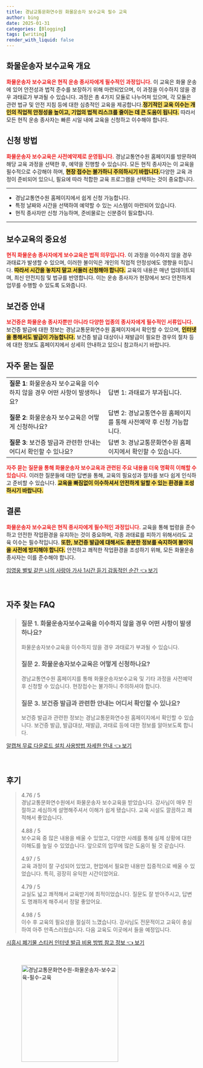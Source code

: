```yaml
---
title: 경남교통문화연수원 화물운송자 보수교육 필수 교육
author: bing
date: 2025-01-31
categories: [Blogging]
tags: [writing]
render_with_liquid: false
---
```



<h2 id='화물운송자 보수교육 개요'>화물운송자 보수교육 개요</h2>

<p><b><span style="color: #ee2323;">화물운송자 보수교육은 현직 운송 종사자에게 필수적인 과정입니다.</span></b> 이 교육은 화물 운송에 있어 안전성과 법적 준수를 보장하기 위해 마련되었으며, 이 과정을 이수하지 않을 경우 과태료가 부과될 수 있습니다. 과정은 총 4가지 모듈로 나누어져 있으며, 각 모듈은 관련 법규 및 안전 지침 등에 대한 심층적인 교육을 제공합니다.<b><span style="background-color: #ffe066;">정기적인 교육 이수는 개인의 직업적 안정성을 높이고, 기업의 법적 리스크를 줄이는 데 큰 도움이 됩니다.</span></b> 따라서 모든 현직 운송 종사자는 빠른 시일 내에 교육을 신청하고 이수해야 합니다.</p>

<h2 id='신청 방법'>신청 방법</h2>

<p><b><span style="color: #ee2323;">화물운송자 보수교육은 사전예약제로 운영됩니다.</span></b> 경남교통연수원 홈페이지를 방문하여 해당 교육 과정을 선택한 후, 예약을 진행할 수 있습니다. 모든 현직 종사자는 이 교육을 필수적으로 수강해야 하며, <b><span style="background-color: #ffe066;">현장 접수는 불가하니 주의하시기 바랍니다.</span></b>다양한 교육 과정이 준비되어 있으니, 필요에 따라 적합한 교육 프로그램을 선택하는 것이 중요합니다.</p>

<hr />

<ul>
    <li>경남교통연수원 홈페이지에서 쉽게 신청 가능합니다.</li>
    <li>특정 날짜와 시간을 선택하여 예약할 수 있는 시스템이 마련되어 있습니다.</li>
    <li>현직 종사자만 신청 가능하며, 준비물로는 신분증이 필요합니다.</li>
</ul>

<hr />

<h2 id='보수교육의 중요성'>보수교육의 중요성</h2>

<p><b><span style="color: #ee2323;">현직 화물운송 종사자에게 보수교육은 법적 의무입니다.</span></b> 이 과정을 이수하지 않을 경우 과태료가 발생할 수 있으며, 이러한 불이익은 개인의 직업적 안정성에도 영향을 미칩니다. <b><span style="background-color: #ffe066;">따라서 시간을 놓치지 말고 서둘러 신청해야 합니다.</span></b> 교육의 내용은 매년 업데이트되며, 최신 안전지침 및 법규를 반영합니다. 이는 운송 종사자가 현장에서 보다 안전하게 업무를 수행할 수 있도록 도와줍니다.</p>

<h2 id='보건증 안내'>보건증 안내</h2>

<p><b><span style="color: #ee2323;">보건증은 화물운송 종사자뿐만 아니라 다양한 업종의 종사자에게 필수적인 서류입니다.</span></b> 보건증 발급에 대한 정보는 경남교통문화연수원 홈페이지에서 확인할 수 있으며, <b><span style="background-color: #ffe066;">인터넷을 통해서도 발급이 가능합니다.</span></b> 보건증 발급 대상이나 재발급이 필요한 경우의 절차 등에 대한 정보도 홈페이지에서 상세히 안내하고 있으니 참고하시기 바랍니다.</p>

<h2 id='자주 묻는 질문'>자주 묻는 질문</h2>

<table>
    <tr>
        <td><b>질문 1</b>: 화물운송자 보수교육을 이수하지 않을 경우 어떤 사항이 발생하나요?</td>
        <td>답변 1: 과태료가 부과됩니다.</td>
    </tr>
    <tr>
        <td><b>질문 2</b>: 화물운송자 보수교육은 어떻게 신청하나요?</td>
        <td>답변 2: 경남교통연수원 홈페이지를 통해 사전예약 후 신청 가능합니다.</td>
    </tr>
    <tr>
        <td><b>질문 3</b>: 보건증 발급과 관련한 안내는 어디서 확인할 수 있나요?</td>
        <td>답변 3: 경남교통문화연수원 홈페이지에서 확인할 수 있습니다.</td>
    </tr>
</table>

<p><b><span style="color: #ee2323;">자주 묻는 질문을 통해 화물운송자 보수교육과 관련된 주요 내용을 더욱 명확히 이해할 수 있습니다.</span></b> 이러한 질문들에 대한 답변을 통해, 교육의 필요성과 절차를 보다 쉽게 인식하고 준비할 수 있습니다. <b><span style="background-color: #ffe066;">교육을 빠짐없이 이수하셔서 안전하게 일할 수 있는 환경을 조성하시기 바랍니다.</span></b></p>

<h2 id='결론'>결론</h2>

<p><b><span style="color: #ee2323;">화물운송자 보수교육은 현직 종사자에게 필수적인 과정입니다.</span></b> 교육을 통해 법령을 준수하고 안전한 작업환경을 유지하는 것이 중요하며, 각종 과태료를 피하기 위해서라도 교육 이수는 필수적입니다. <b><span style="background-color: #ffe066;">또한, 보건증 발급에 대해서도 충분한 정보를 숙지하여 불이익을 사전에 방지해야 합니다.</span></b> 안전하고 쾌적한 작업환경을 조성하기 위해, 모든 화물운송 종사자는 이를 준수해야 합니다.</p>


<p><a class="click-button" title="임영웅 별빛 같은 나의 사랑아 가사 1시간 듣기 감동적인 순간" href="https://purplelist.github.io/posts/%EC%9E%84%EC%98%81%EC%9B%85-%EB%B3%84%EB%B9%9B-%EA%B0%99%EC%9D%80-%EB%82%98%EC%9D%98-%EC%82%AC%EB%9E%91%EC%95%84-%EA%B0%80%EC%82%AC-1%EC%8B%9C%EA%B0%84-%EB%93%A3%EA%B8%B0-%EA%B0%90%EB%8F%99%EC%A0%81%EC%9D%B8-%EC%88%9C%EA%B0%84/" rel="dofollow">임영웅 별빛 같은 나의 사랑아 가사 1시간 듣기 감동적인 순간 👈 보기</a></p><br>
<h2 id='자주_찾는_FAQ'>자주 찾는 FAQ</h2>
<div itemscope="" itemtype="https://schema.org/FAQPage"> 
<blockquote> 
<div itemscope="" itemprop="mainEntity" itemtype="https://schema.org/Question"> 
<h3 itemprop="name">질문 1. 화물운송자보수교육을 이수하지 않을 경우 어떤 사항이 발생하나요?</h3> 
<div itemscope="" itemprop="acceptedAnswer" itemtype="https://schema.org/Answer"> 
<span itemprop="text"> 
<p>화물운송자보수교육을 이수하지 않을 경우 과태료가 부과될 수 있습니다.</p> 
</span> 
</div> 
</div> 

<div itemscope="" itemprop="mainEntity" itemtype="https://schema.org/Question"> 
<h3 itemprop="name">질문 2. 화물운송자보수교육은 어떻게 신청하나요?</h3> 
<div itemscope="" itemprop="acceptedAnswer" itemtype="https://schema.org/Answer"> 
<span itemprop="text"> 
<p>경남교통연수원 홈페이지를 통해 화물운송자보수교육 및 기타 과정을 사전예약 후 신청할 수 있습니다. 현장접수는 불가하니 주의하셔야 합니다.</p> 
</span> 
</div> 
</div> 

<div itemscope="" itemprop="mainEntity" itemtype="https://schema.org/Question"> 
<h3 itemprop="name">질문 3. 보건증 발급과 관련한 안내는 어디서 확인할 수 있나요?</h3> 
<div itemscope="" itemprop="acceptedAnswer" itemtype="https://schema.org/Answer"> 
<span itemprop="text"> 
<p>보건증 발급과 관련한 정보는 경남교통문화연수원 홈페이지에서 확인할 수 있습니다. 보건증 발급, 발급대상, 재발급, 과태료 등에 대한 정보를 알아보도록 합니다.</p> 
</span> 
</div> 
</div> 
</blockquote> 
</div>
<p><a class="click-button" title="알캡쳐 무료 다운로드 설치 사용방법 자세한 안내" href="https://purplelist.github.io/posts/%EC%95%8C%EC%BA%A1%EC%B3%90-%EB%AC%B4%EB%A3%8C-%EB%8B%A4%EC%9A%B4%EB%A1%9C%EB%93%9C-%EC%84%A4%EC%B9%98-%EC%82%AC%EC%9A%A9%EB%B0%A9%EB%B2%95-%EC%9E%90%EC%84%B8%ED%95%9C-%EC%95%88%EB%82%B4/" rel="dofollow">알캡쳐 무료 다운로드 설치 사용방법 자세한 안내 👈 보기</a></p><br>
<h2 id='후기'>후기</h2>
<div itemscope itemtype="https://schema.org/Product">
  <blockquote>
  <div itemprop="review" itemscope itemtype="https://schema.org/Review">
      <div itemprop="reviewRating" itemscope itemtype="https://schema.org/Rating"> <span itemprop="ratingValue">4.76</span> / <span itemprop="bestRating">5</span> </div>
      <span itemprop="reviewBody">경남교통문화연수원에서 화물운송자 보수교육을 받았습니다. 강사님이 매우 친절하고 세심하게 설명해주셔서 이해가 쉽게 됐습니다. 교육 시설도 깔끔하고 쾌적해서 좋았습니다.</span>
  </div>
  <br>
  <div itemprop="review" itemscope itemtype="https://schema.org/Review">
      <div itemprop="reviewRating" itemscope itemtype="https://schema.org/Rating"> <span itemprop="ratingValue">4.88</span> / <span itemprop="bestRating">5</span> </div>
      <span itemprop="reviewBody">보수교육 중 많은 내용을 배울 수 있었고, 다양한 사례를 통해 실제 상황에 대한 이해도를 높일 수 있었습니다. 앞으로의 업무에 많은 도움이 될 것 같습니다.</span>
  </div>
  <br>
  <div itemprop="review" itemscope itemtype="https://schema.org/Review">
      <div itemprop="reviewRating" itemscope itemtype="https://schema.org/Rating"> <span itemprop="ratingValue">4.97</span> / <span itemprop="bestRating">5</span> </div>
      <span itemprop="reviewBody">교육 과정이 잘 구성되어 있었고, 현업에서 필요한 내용만 집중적으로 배울 수 있었습니다. 특히, 굉장히 유익한 시간이었어요.</span>
  </div>
  <br>
  <div itemprop="review" itemscope itemtype="https://schema.org/Review">
      <div itemprop="reviewRating" itemscope itemtype="https://schema.org/Rating"> <span itemprop="ratingValue">4.79</span> / <span itemprop="bestRating">5</span> </div>
      <span itemprop="reviewBody">교실도 넓고 쾌적해서 교육받기에 최적이었습니다. 질문도 잘 받아주시고, 답변도 명쾌하게 해주셔서 정말 좋았어요.</span>
  </div>
  <br>
  <div itemprop="review" itemscope itemtype="https://schema.org/Review">
      <div itemprop="reviewRating" itemscope itemtype="https://schema.org/Rating"> <span itemprop="ratingValue">4.98</span> / <span itemprop="bestRating">5</span> </div>
      <span itemprop="reviewBody">이수 후 교육의 필요성을 절실히 느꼈습니다. 강사님도 전문적이고 교육이 충실하여 아주 만족스러웠습니다. 다음 교육도 이곳에서 들을 예정입니다.</span>
  </div>
  </blockquote>
</div>
<p><a class="click-button" title="시흥시 폐기물 스티커 인터넷 발급 비용 방법 참고 정보" href="https://purplelist.github.io/posts/%EC%8B%9C%ED%9D%A5%EC%8B%9C-%ED%8F%90%EA%B8%B0%EB%AC%BC-%EC%8A%A4%ED%8B%B0%EC%BB%A4-%EC%9D%B8%ED%84%B0%EB%84%B7-%EB%B0%9C%EA%B8%89-%EB%B9%84%EC%9A%A9-%EB%B0%A9%EB%B2%95-%EC%B0%B8%EA%B3%A0-%EC%A0%95%EB%B3%B4/" rel="dofollow">시흥시 폐기물 스티커 인터넷 발급 비용 방법 참고 정보 👈 보기</a></p><br>
<figure class="image"><img src="https://purplelist.github.io/assets/img/thumbnail/경남교통문화연수원-화물운송자-보수교육-필수-교육.webp" alt="경남교통문화연수원-화물운송자-보수교육-필수-교육" width="256" height="256"></figure>